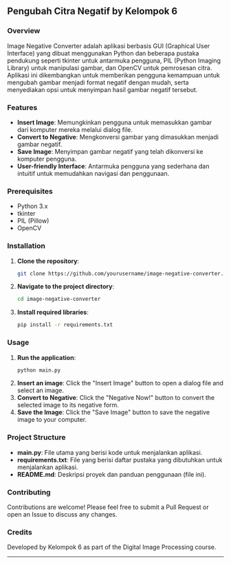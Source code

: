 ## Pengubah Citra Negatif by Kelompok 6

### Overview
Image Negative Converter adalah aplikasi berbasis GUI (Graphical User Interface) yang dibuat menggunakan Python dan beberapa pustaka pendukung seperti tkinter untuk antarmuka pengguna, PIL (Python Imaging Library) untuk manipulasi gambar, dan OpenCV untuk pemrosesan citra. Aplikasi ini dikembangkan untuk memberikan pengguna kemampuan untuk mengubah gambar menjadi format negatif dengan mudah, serta menyediakan opsi untuk menyimpan hasil gambar negatif tersebut.

### Features
- **Insert Image**: Memungkinkan pengguna untuk memasukkan gambar dari komputer mereka melalui dialog file.
- **Convert to Negative**: Mengkonversi gambar yang dimasukkan menjadi gambar negatif.
- **Save Image**: Menyimpan gambar negatif yang telah dikonversi ke komputer pengguna.
- **User-friendly Interface**: Antarmuka pengguna yang sederhana dan intuitif untuk memudahkan navigasi dan penggunaan.

### Prerequisites
- Python 3.x
- tkinter
- PIL (Pillow)
- OpenCV

### Installation
1. **Clone the repository**:
    ```bash
    git clone https://github.com/yourusername/image-negative-converter.git
    ```
2. **Navigate to the project directory**:
    ```bash
    cd image-negative-converter
    ```
3. **Install required libraries**:
    ```bash
    pip install -r requirements.txt
    ```

### Usage
1. **Run the application**:
    ```bash
    python main.py
    ```
2. **Insert an image**: Click the "Insert Image" button to open a dialog file and select an image.
3. **Convert to Negative**: Click the "Negative Now!" button to convert the selected image to its negative form.
4. **Save the Image**: Click the "Save Image" button to save the negative image to your computer.

### Project Structure
- **main.py**: File utama yang berisi kode untuk menjalankan aplikasi.
- **requirements.txt**: File yang berisi daftar pustaka yang dibutuhkan untuk menjalankan aplikasi.
- **README.md**: Deskripsi proyek dan panduan penggunaan (file ini).

### Contributing
Contributions are welcome! Please feel free to submit a Pull Request or open an Issue to discuss any changes.

### Credits
Developed by Kelompok 6 as part of the Digital Image Processing course.

---
